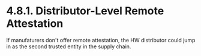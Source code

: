 # 4.8.1. Distributor-Level Remote Attestation

If manufaturers don't offer remote attestation, the HW distributor could jump in as the second trusted entity in the supply chain.
